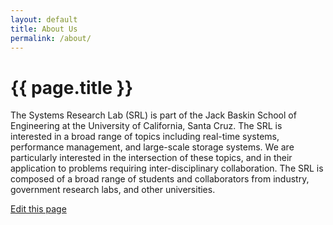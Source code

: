 ```yaml
---
layout: default
title: About Us
permalink: /about/
---
```

<div class="demo-container mdl-grid">
  <div class="mdl-cell mdl-cell--2-col mdl-cell--hide-tablet mdl-cell--hide-phone"></div>
  <div class="demo-content mdl-color--white mdl-shadow--4dp content mdl-color-text--grey-800 mdl-cell mdl-cell--8-col">
    <!-- Post title -->
    <h1>{{ page.title }}</h1>
    <!-- Post date -->
    <p>The Systems Research Lab (SRL) is part of the Jack Baskin School of Engineering at the University of California, Santa Cruz. The SRL is interested in a broad range of topics including real-time systems, performance management, and large-scale storage systems. We are particularly interested in the intersection of these topics, and in their application to problems requiring inter-disciplinary collaboration. The SRL is composed of a broad range of students and collaborators from industry, government research labs, and other universities.</p>
    <a href="https://github.com/systemslab/systemslab.github.io/edit/master/about.md"> Edit this page</a>
  </div>
</div>
